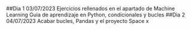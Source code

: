 ##Dia 1 03/07/2023
Ejercicios rellenados en el apartado de Machine Learning
Guia de aprendizaje en Python, condicionales  y bucles
##Dia 2 04/07/2023
Acabar bucles, Pandas y el proyecto Space x
